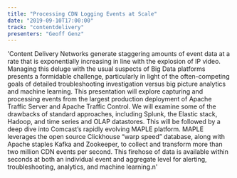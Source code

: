 ```yaml
---
title: "Processing CDN Logging Events at Scale"
date: "2019-09-10T17:00:00"
track: "contentdelivery"
presenters: "Geoff Genz"
---
```


'Content Delivery Networks generate staggering amounts of event data at a rate that is exponentially increasing in line with the explosion of IP video.  Managing this deluge with the usual suspects of Big Data platforms presents a formidable challenge, particularly in light of the often-competing goals of detailed troubleshooting investigation versus big picture analytics and machine learning. This presentation will explore capturing and processing events from the largest production deployment of Apache Traffic Server and Apache Traffic Control.  We will examine some of the drawbacks of standard approaches, including Splunk, the Elastic stack, Hadoop, and time series and OLAP datastores.  This will be followed by a deep dive into Comcast’s rapidly evolving MAPLE platform.  MAPLE leverages the open source Clickhouse “warp speed” database, along with Apache staples Kafka and Zookeeper, to collect and transform more than two million CDN events per second.  This firehose of data is available within seconds at both an individual event and aggregate level for alerting, troubleshooting, analytics, and machine learning.n'